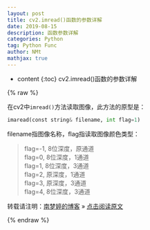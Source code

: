 ```yaml
---
layout: post
title: cv2.imread()函数的参数详解  
date: 2019-08-15
description: 函数参数详解  
categories: Python
tag: Python Func
author: NMt
mathjax: true
---
```


* content
{:toc}
cv2.imread()函数的参数详解  





{% raw %}

在cv2中`imread()`方法读取图像，此方法的原型是：  

```python
imaread(const string& filename, int flag=1)
```

filename指图像名称，flag指读取图像颜色类型：  

>flag=-1, 8位深度，原通道  
>flag=0, 8位深度，1通道  
>flag=1, 8位深度，3通道  
>flag=2, 原深度，1通道  
>flag=3, 原深度，3通道  
>flag=4, 8位深度，3通道  



转载请注明：[南梦婷的博客](https://norah2.github.io) » [点击阅读原文](https://norah2.github.io/2019/08/imread_func/)   

<!--以下是本文用到的链接-->  


{% endraw %}